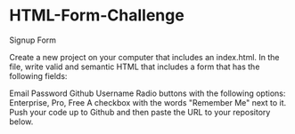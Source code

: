# HTML-Form-Challenge

Signup Form

Create a new project on your computer that includes an index.html. In the file, write valid and semantic HTML that includes a form that has the following fields:

Email
Password
Github Username
Radio buttons with the following options: Enterprise, Pro, Free
A checkbox with the words "Remember Me" next to it.
Push your code up to Github and then paste the URL to your repository below.